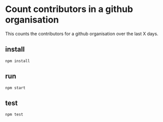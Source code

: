 # Count contributors in a github organisation
This counts the contributors for a github organisation over the last X days.

## install
`npm install`

## run
`npm start`

## test
`npm test`
